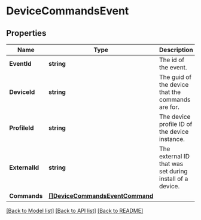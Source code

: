 # DeviceCommandsEvent

## Properties

Name | Type | Description | Notes
------------ | ------------- | ------------- | -------------
**EventId** | **string** | The id of the event. | [optional] 
**DeviceId** | **string** | The guid of the device that the commands are for. | [optional] 
**ProfileId** | **string** | The device profile ID of the device instance. | [optional] 
**ExternalId** | **string** | The external ID that was set during install of a device. | [optional] 
**Commands** | [**[]DeviceCommandsEventCommand**](DeviceCommandsEventCommand.md) |  | [optional] 

[[Back to Model list]](../README.md#documentation-for-models) [[Back to API list]](../README.md#documentation-for-api-endpoints) [[Back to README]](../README.md)


